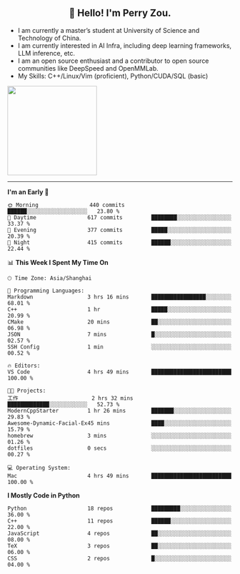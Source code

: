<h2 align="center">👋 Hello! I'm Perry Zou.</h2>

- I am currently a master’s student at University of Science and Technology of China.
- I am currently interested in AI Infra, including deep learning frameworks, LLM inference, etc.
- I am an open source enthusiast and a contributor to open source communities like DeepSpeed and OpenMMLab.
- My Skills: C++/Linux/Vim (proficient), Python/CUDA/SQL (basic)

<img height=200 align="center" src="https://github-readme-stats.vercel.app/api?username=zonepg" />

-------

<!--START_SECTION:waka-->
**I'm an Early 🐤** 

```text
🌞 Morning                440 commits         ██████░░░░░░░░░░░░░░░░░░░   23.80 % 
🌆 Daytime                617 commits         ████████░░░░░░░░░░░░░░░░░   33.37 % 
🌃 Evening                377 commits         █████░░░░░░░░░░░░░░░░░░░░   20.39 % 
🌙 Night                  415 commits         ██████░░░░░░░░░░░░░░░░░░░   22.44 % 
```


📊 **This Week I Spent My Time On** 

```text
🕑︎ Time Zone: Asia/Shanghai

💬 Programming Languages: 
Markdown                 3 hrs 16 mins       █████████████████░░░░░░░░   68.01 % 
C++                      1 hr                █████░░░░░░░░░░░░░░░░░░░░   20.99 % 
CMake                    20 mins             ██░░░░░░░░░░░░░░░░░░░░░░░   06.98 % 
JSON                     7 mins              █░░░░░░░░░░░░░░░░░░░░░░░░   02.57 % 
SSH Config               1 min               ░░░░░░░░░░░░░░░░░░░░░░░░░   00.52 % 

🔥 Editors: 
VS Code                  4 hrs 49 mins       █████████████████████████   100.00 % 

🐱‍💻 Projects: 
工作                       2 hrs 32 mins       █████████████░░░░░░░░░░░░   52.73 % 
ModernCppStarter         1 hr 26 mins        ███████░░░░░░░░░░░░░░░░░░   29.83 % 
Awesome-Dynamic-Facial-Ex45 mins             ████░░░░░░░░░░░░░░░░░░░░░   15.79 % 
homebrew                 3 mins              ░░░░░░░░░░░░░░░░░░░░░░░░░   01.26 % 
dotfiles                 0 secs              ░░░░░░░░░░░░░░░░░░░░░░░░░   00.27 % 

💻 Operating System: 
Mac                      4 hrs 49 mins       █████████████████████████   100.00 % 
```

**I Mostly Code in Python** 

```text
Python                   18 repos            █████████░░░░░░░░░░░░░░░░   36.00 % 
C++                      11 repos            ██████░░░░░░░░░░░░░░░░░░░   22.00 % 
JavaScript               4 repos             ██░░░░░░░░░░░░░░░░░░░░░░░   08.00 % 
TeX                      3 repos             ██░░░░░░░░░░░░░░░░░░░░░░░   06.00 % 
CSS                      2 repos             █░░░░░░░░░░░░░░░░░░░░░░░░   04.00 % 
```




<!--END_SECTION:waka-->
